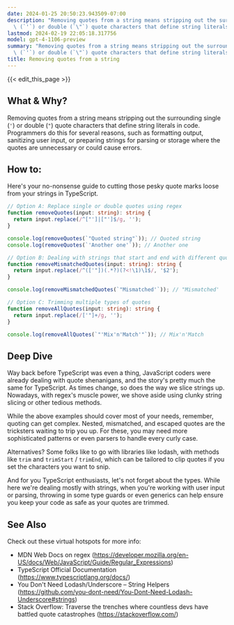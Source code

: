 ```yaml
---
date: 2024-01-25 20:50:23.943509-07:00
description: "Removing quotes from a string means stripping out the surrounding single\
  \ (`'`) or double (`\"`) quote characters that define string literals in code.\u2026"
lastmod: 2024-02-19 22:05:18.317756
model: gpt-4-1106-preview
summary: "Removing quotes from a string means stripping out the surrounding single\
  \ (`'`) or double (`\"`) quote characters that define string literals in code.\u2026"
title: Removing quotes from a string
---
```


{{< edit_this_page >}}

## What & Why?
Removing quotes from a string means stripping out the surrounding single (`'`) or double (`"`) quote characters that define string literals in code. Programmers do this for several reasons, such as formatting output, sanitizing user input, or preparing strings for parsing or storage where the quotes are unnecessary or could cause errors.

## How to:
Here's your no-nonsense guide to cutting those pesky quote marks loose from your strings in TypeScript.

```typescript
// Option A: Replace single or double quotes using regex
function removeQuotes(input: string): string {
  return input.replace(/^["']|["']$/g, '');
}

console.log(removeQuotes(`"Quoted string"`)); // Quoted string
console.log(removeQuotes(`'Another one'`)); // Another one

// Option B: Dealing with strings that start and end with different quotes
function removeMismatchedQuotes(input: string): string {
  return input.replace(/^(['"])(.*?)(?<!\1)\1$/, '$2');
}

console.log(removeMismatchedQuotes(`"Mismatched'`)); // "Mismatched'

// Option C: Trimming multiple types of quotes
function removeAllQuotes(input: string): string {
  return input.replace(/['"]+/g, '');
}

console.log(removeAllQuotes(`"'Mix'n'Match'"`)); // Mix'n'Match
```

## Deep Dive
Way back before TypeScript was even a thing, JavaScript coders were already dealing with quote shenanigans, and the story's pretty much the same for TypeScript. As times change, so does the way we slice strings up. Nowadays, with regex's muscle power, we shove aside using clunky string slicing or other tedious methods.

While the above examples should cover most of your needs, remember, quoting can get complex. Nested, mismatched, and escaped quotes are the tricksters waiting to trip you up. For these, you may need more sophisticated patterns or even parsers to handle every curly case. 

Alternatives? Some folks like to go with libraries like lodash, with methods like `trim` and `trimStart` / `trimEnd`, which can be tailored to clip quotes if you set the characters you want to snip.

And for you TypeScript enthusiasts, let's not forget about the types. While here we're dealing mostly with strings, when you're working with user input or parsing, throwing in some type guards or even generics can help ensure you keep your code as safe as your quotes are trimmed.

## See Also
Check out these virtual hotspots for more info:

- MDN Web Docs on regex (https://developer.mozilla.org/en-US/docs/Web/JavaScript/Guide/Regular_Expressions)
- TypeScript Official Documentation (https://www.typescriptlang.org/docs/)
- You Don't Need Lodash/Underscore – String Helpers (https://github.com/you-dont-need/You-Dont-Need-Lodash-Underscore#strings)
- Stack Overflow: Traverse the trenches where countless devs have battled quote catastrophes (https://stackoverflow.com/)
